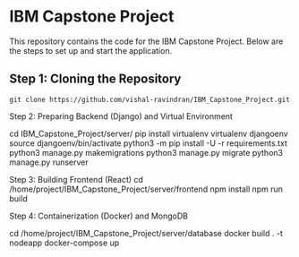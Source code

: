 # IBM Capstone Project

This repository contains the code for the IBM Capstone Project. Below are the steps to set up and start the application.

## Step 1: Cloning the Repository

```git clone https://github.com/vishal-ravindran/IBM_Capstone_Project.git```


Step 2: Preparing Backend (Django) and Virtual Environment

cd IBM_Capstone_Project/server/
pip install virtualenv
virtualenv djangoenv
source djangoenv/bin/activate
python3 -m pip install -U -r requirements.txt
python3 manage.py makemigrations
python3 manage.py migrate 
python3 manage.py runserver


Step 3: Building Frontend (React)
cd /home/project/IBM_Capstone_Project/server/frontend
npm install
npm run build

Step 4: Containerization (Docker) and MongoDB


cd /home/project/IBM_Capstone_Project/server/database
docker build . -t nodeapp
docker-compose up
